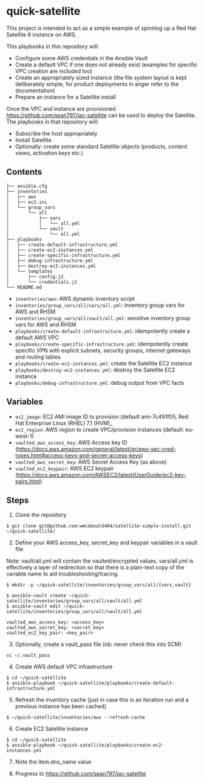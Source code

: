 # quick-satellite

This project is intended to act as a simple example of spinning up a Red Hat Satellite 6 instance on AWS.

This playbooks in this repository will:

- Configure some AWS credentials in the Ansible Vault
- Create a default VPC if one does not already exist (examples for specific VPC creation are included too)
- Create an appropriately sized instance (the file system layout is kept deliberately simple, for product deployments in anger refer to the documentation)
- Prepare an instance for a Satellite install

Once the VPC and instance are provisioned https://github.com/sean797/iac-satellite can be used to deploy the Satellite. The playbooks in that repository will:

- Subscribe the host appropriately
- Install Satellite
- Optionally: create some standard Satellite objects (products, content views, activation keys etc.)

## Contents

```
├── ansible.cfg
├── inventories
│   ├── aws
│   ├── ec2.ini
│   └── group_vars
│       └── all
│           ├── vars
│           │   └── all.yml
│           └── vault
│               └── all.yml
├── playbooks
│   ├── create-default-infrastructure.yml
│   ├── create-ec2-instances.yml
│   ├── create-specific-infrastructure.yml
│   ├── debug-infrastructure.yml
│   ├── destroy-ec2-instances.yml
│   └── templates
│       ├── config.j2
│       └── credentials.j2
└── README.md
```

- `inventories/aws`: AWS dynamic inventory script
- `inventories/group_vars/all/vars/all.yml`: inventory group vars for AWS and RHSM
- `inventories/group_vars/all/vault/all.yml`: sensitive inventory group vars for AWS and RHSM
- `playbooks/create-default-infrastructure.yml`: idempotently create a default AWS VPC 
- `playbooks/create-specific-infrastructure.yml`: idempotently create specific VPN with explicit subnets, security groups, internet gateways and routing tables
- `playbooks/create-ec2-instances.yml`: create the Satellite EC2 instance
- `playbooks/destroy-ec2-instances.yml`: destroy the Satellite EC2 instance
- `playbooks/debug-infrastructure.yml`: debug output from VPC facts

## Variables

- `ec2_image`: EC2 AMI image ID to provision (default ami-7c491f05, Red Hat Enterprise Linux (RHEL) 7.1 (HVM)_
- `ec2_region`: AWS region to create VPC/provision instances (default: eu-west-1)
- `vaulted_aws_access_key`: AWS Access key ID (https://docs.aws.amazon.com/general/latest/gr/aws-sec-cred-types.html#access-keys-and-secret-access-keys)
- `vaulted_aws_secret_key`: AWS Secret Access Key (as above)
- `vaulted_ec2_keypair`: AWS EC2 keypair (https://docs.aws.amazon.com/AWSEC2/latest/UserGuide/ec2-key-pairs.html)

## Steps
1. Clone the repository
```
$ git clone git@github.com:wmcdonald404/satellite-simple-install.git ~/quick-satellite/
```

2. Define your AWS access_key, secret_key and keypair variables in a vault file

Note: vault/all.yml will contain the vaulted/encrypted values.  vars/all.yml is effectively a layer of redirection so that there is a plain-text copy of the variable name to aid troubleshooting/tracing.

```
$ mkdir -p ~/quick-satellite/inventories/group_vars/all/{vars,vault}

$ ansible-vault create ~/quick-satellite/inventories/group_vars/all/vault/all.yml
$ ansible-vault edit ~/quick-satellite/inventories/group_vars/all/vault/all.yml

vaulted_aws_access_key: <access_key>
vaulted_aws_secret_key: <secret_key>
vaulted_ec2_key_pair: <key_pair>
```
3. Optionally, create a vault_pass file (nb: never check this into SCM)
```
vi ~/.vault_pass
```
4. Create AWS default VPC infrastructure
```
$ cd ~/quick-satellite
$ ansible-playbook ~/quick-satellite/playbooks/create-default-infrastructure.yml
```
5. Refresh the inventory cache (just in case this is an iteration run and a previous instance has been cached)
```
$ ~/quick-satellite/inventories/aws --refresh-cache
```
6. Create EC2 Satellite instance
```
$ cd ~/quick-satellite
$ ansible-playbook ~/quick-satellite/playbooks/create-ec2-instances.yml
```
7. Note the item.dns_name value

8. Progress to https://github.com/sean797/iac-satellite
